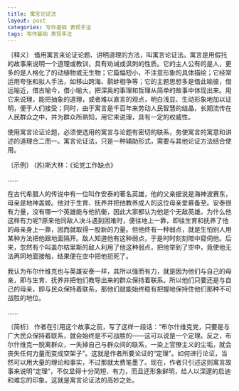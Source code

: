 ```yaml
---
title: 寓言论证法
layout: post
categories: 写作基础 表现手法
tags: 写作基础 表现手法
---
```


〔释义〕 借用寓言来论证论题、讲明道理的方法，叫寓言论证法。寓言是用假托的故事来说明一个道理或教训，具有劝诫或讽刺的性质。它的主人公有的是人，更多的是人格化了的动植物或无生物；它篇幅短小，不注意形象的具体描绘；它经常运用夸张和拟人手法，如移山跨海、鹬蚌相争等；它的主题思想多是借此喻彼，借远喻近，借古喻今，借小喻大，把深奥的事理和哲理从简单的故事中体现出来。用它来说理，能把抽象的道理，或者难以直言的观点，明白浅显、生动形象地加以证明，便于人们接受；同时，由于寓言是千百年来劳动人民智慧的结晶，长期流传在人民群众之中，并为群众所熟知，用它来说理，具有一定的权威性。

使用寓言论证论题，必须使选用的寓言与论题有密切的联系，务使寓言的寓意和讲述的道理合二而一。寓言论证法，只是一种辅助形式，需要与其他论证方法结合使用。

〔示例〕 (苏)斯大林：《论党工作缺点》

……

在古代希腊人的传说中有一位叫作安泰的著名英雄，他的父亲据说是海神波赛东，母亲是地神盖姬。他对于生育、抚养并把他教养成人的这位母亲爱慕备至。安泰很有力量，没有哪一个英雄能与他抗衡，因此大家都认为他是个无敌英雄。为什么他这样有力呢?原来他同敌人决斗遇到困难时，便往地上一靠，即往生育和抚养了他的母亲身上一靠，因而就取得一股新的力量。但他终有一种弱点，就是生怕别人用某种方法把他跟地面隔开。敌人知道他有这种弱点，于是时时刻刻暗中窥伺他。后来，忽然有个叫盖尔枯里斯的敌人利用了他这种弱点，把他举到了空中，竟使他无法再同地面接触，结果便在空中把他扼死了。

我认为布尔什维克也与英雄安泰一样，其所以强而有力，就是因为他们与自己的母亲，即与生育、抚养并把他们教导出来的群众保持着联系。所以他们只要还是与自己的母亲，即与民众保持着联系，那他们就能始终稳有把握地保持住他们那种不可战胜的地位。

……

〔简析〕 作者在引用这个故事之前，写了这样一段话：“布尔什维克党，只要是与广大民众保持着联系，就会始终是不可战胜的——这可以说是一个定理。反之，布尔什维克一脱离群众，一失掉自己与群众间的联系，一染上官僚主义的尘垢，就会丧失任何力量而变成空架子”。这就是作者所要论证的“定理”。如何进行论证，当然可以用大量的理论和事实，不过那就太费笔墨了。现在，作者只引述这则寓言故事来说明“定理”，不仅显得十分简短、有力，而且还形象鲜明，给人以深邃的启迪和难忘的印象。这就是寓言论证法的高妙之处。 